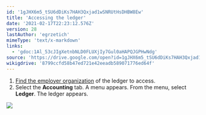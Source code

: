 ```yaml
---
id: '1gJHX6m5_tSU6dDiKs7HAH3Qxjad1wSNRUtHsDHBW8Ew'
title: 'Accessing the ledger'
date: '2021-02-17T22:23:12.576Z'
version: 28
lastAuthor: 'egrzetich'
mimeType: 'text/x-markdown'
links:
  - 'gdoc:1Al_53cJIgXetnbNLD0FLUXjIy7Gul0aHAPQJGPHwNdg'
source: 'https://drive.google.com/open?id=1gJHX6m5_tSU6dDiKs7HAH3Qxjad1wSNRUtHsDHBW8Ew'
wikigdrive: '8799ccfd58b47ed721e42eeadb589071776ed64f'
---
```

1. [Find the employer organization](gdoc:1Al_53cJIgXetnbNLD0FLUXjIy7Gul0aHAPQJGPHwNdg) of the ledger to access.
2. Select the <strong>Accounting</strong> tab. A menu appears. From the menu, select <strong>Ledger</strong>. The ledger appears.

  
![](../accessing-the-ledger.assets/10000000000000CB000000952D761ED0353F51F1.png)  

